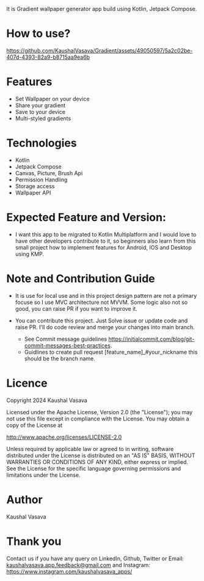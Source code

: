It is Gradient wallpaper generator app build using Kotlin, Jetpack Compose.

# How to use?
https://github.com/KaushalVasava/Gradient/assets/49050597/5a2c02be-407d-4393-82a9-b8715aa9ea6b

# Features
- Set Wallpaper on your device
- Share your gradient
- Save to your device
- Multi-styled gradients

# Technologies
- Kotlin
- Jetpack Compose
- Canvas, Picture, Brush Api
- Permission Handling
- Storage access
- Wallpaper API

# Expected Feature and Version:
- I want this app to be migrated to Kotlin Multiplatform and I would love to have other developers contribute to it, so beginners also learn from this small project how to implement features for Android, IOS and Desktop using KMP.

# Note and Contribution Guide
- It is use for local use and in this project design pattern are not a primary focuse so I use MVC architecture not MVVM. Some logic also not so good, you can raise PR if you want to improve it.

- You can contribute this project. Just Solve issue or update code and raise PR. I'll do code review and merge your changes into main branch.
   - See Commit message guidelines https://initialcommit.com/blog/git-commit-messages-best-practices.
   - Guidlines to create pull request [feature_name]_#your_nickname this should be the branch name.

# Licence
Copyright 2024 Kaushal Vasava

Licensed under the Apache License, Version 2.0 (the "License"); you may not use this file except in compliance with the License. You may obtain a copy of the License at

http://www.apache.org/licenses/LICENSE-2.0

Unless required by applicable law or agreed to in writing, software distributed under the License is distributed on an "AS IS" BASIS, WITHOUT WARRANTIES OR CONDITIONS OF ANY KIND, either express or implied. See the License for the specific language governing permissions and limitations under the License.

# Author
Kaushal Vasava

# Thank you
Contact us if you have any query on LinkedIn, Github, Twitter or Email: kaushalvasava.app.feedback@gmail.com and Instagram: https://www.instagram.com/kaushalvasava_apps/

